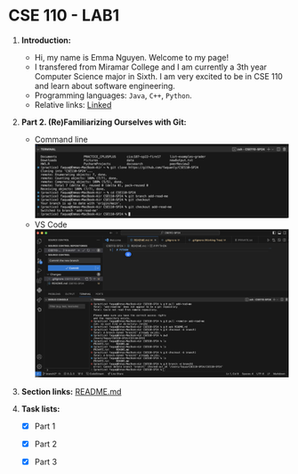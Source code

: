 # CSE 110 - LAB1

1. **Introduction:**
   - Hi, my name is Emma Nguyen. Welcome to my page!
   - I transfered from Miramar College and I am currently a 3th year Computer Science major in Sixth. I am very excited to be in CSE 110 and learn about software engineering.
   - Programming languages: `Java`, `C++`, `Python`.
   - Relative links: [Linked](https://www.linkedin.com/in/emma-nguyen-84a226117/)

     
2. **Part 2. (Re)Familiarizing Ourselves with Git:**

   - Command line
     ![Command line](part1-pic1.png)
   - VS Code
     ![VSCode UI](part2-pic2.png)
     
2. **Section links:**
   [README.md](https://faquanly.github.io/CSE110-lab1/)

3. **Task lists:**

   - [x] Part 1
   
   - [x] Part 2

   - [x] Part 3

